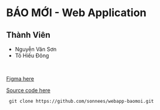 # BÁO MỚI - Web Application
## Thành Viên
- Nguyễn Văn Sơn
- Tô Hiếu Đông

<br>

[Figma here](https://bom.so/aPc7c8)

[Source code here](https://github.com/sonnees/webapp-baomoi.git)
```git
 git clone https://github.com/sonnees/webapp-baomoi.git
```
